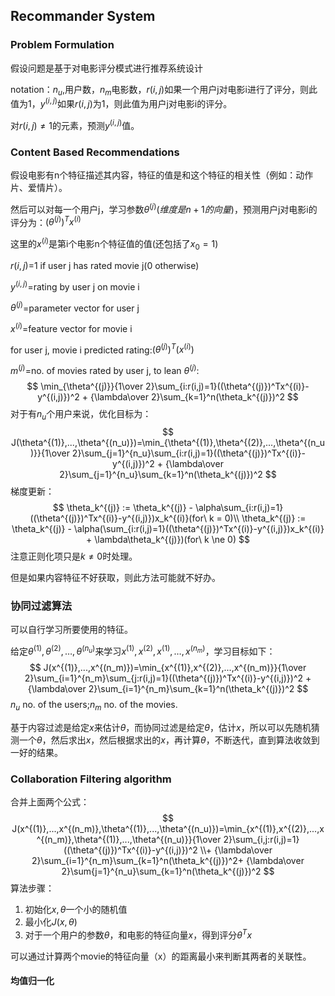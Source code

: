 ## Recommander System

### Problem Formulation

假设问题是基于对电影评分模式进行推荐系统设计

notation：$n_u$,用户数，$n_m$电影数，$r(i,j)$如果一个用户j对电影i进行了评分，则此值为1，$y^{(i,j)}$如果$r(i,j)$为1，则此值为用户j对电影i的评分。

对$r(i,j)\ne1$的元素，预测$y^{(i,j)}$值。

### Content  Based Recommendations

假设电影有n个特征描述其内容，特征的值是和这个特征的相关性（例如：动作片、爱情片）。

然后可以对每一个用户j，学习参数$\theta^{(j)}(维度是n+1的向量)$，预测用户j对电影i的评分为：$(\theta^{(j)})^Tx^{(i)}$

这里的$x^{(i)}$是第i个电影n个特征值的值(还包括了$x_0=1$)

$r(i,j)$=1 if user j has rated movie j(0 otherwise)

$y^{(i,j)}$=rating by user j on movie i

$\theta^{(j)}$=parameter vector for user j

$x^{(i)}$=feature vector for movie i

for user j, movie i predicted rating:$(\theta^{(j)})^T(x^{(i)})$

$m^{(j)}$=no. of movies rated by user j, to lean $\theta^{(j)}$:
$$
\min_{\theta^{(j)}}{1\over 2}\sum_{i:r(i,j)=1}((\theta^{(j)})^Tx^{(i)}-y^{(i,j)})^2 + {\lambda\over 2}\sum_{k=1}^n(\theta_k^{(j)})^2
$$
对于有$n_u$个用户来说，优化目标为：
$$
J(\theta^{(1)},...,\theta^{(n_u)})=\min_{\theta^{(1)},\theta^{(2)},...,\theta^{(n_u)}}{1\over 2}\sum_{j=1}^{n_u}\sum_{i:r(i,j)=1}((\theta^{(j)})^Tx^{(i)}-y^{(i,j)})^2 + {\lambda\over 2}\sum_{j=1}^{n_u}\sum_{k=1}^n(\theta_k^{(j)})^2
$$
梯度更新：
$$
\theta_k^{(j)} := \theta_k^{(j)} - \alpha\sum_{i:r(i,j)=1}((\theta^{(j)})^Tx^{(i)}-y^{(i,j)})x_k^{(i)}(for\ k = 0)\\
\theta_k^{(j)} := \theta_k^{(j)} - \alpha(\sum_{i:r(i,j)=1}((\theta^{(j)})^Tx^{(i)}-y^{(i,j)})x_k^{(i)} + \lambda\theta_k^{(j)})(for\ k \ne 0)
$$
注意正则化项只是$k\ne0$时处理。

但是如果内容特征不好获取，则此方法可能就不好办。

### 协同过滤算法

可以自行学习所要使用的特征。

给定$\theta^{(1)},\theta^{(2)},…,\theta^{(n_u)}$来学习$x^{(1)},x^{(2)},x^{(1)},…,x^{(n_m)}$，学习目标如下：
$$
J(x^{(1)},...,x^{(n_m)})=\min_{x^{(1)},x^{(2)},...,x^{(n_m)}}{1\over 2}\sum_{i=1}^{n_m}\sum_{j:r(i,j)=1}((\theta^{(j)})^Tx^{(i)}-y^{(i,j)})^2 + {\lambda\over 2}\sum_{i=1}^{n_m}\sum_{k=1}^n(\theta_k^{(j)})^2
$$
$n_u$ no. of the users;$n_m$ no. of the movies.

基于内容过滤是给定$x$来估计$\theta$，而协同过滤是给定$\theta$，估计$x$，所以可以先随机猜测一个$\theta$，然后求出$x$，然后根据求出的$x$，再计算$\theta$，不断迭代，直到算法收敛到一好的结果。

### Collaboration Filtering algorithm

合并上面两个公式：
$$
J(x^{(1)},...,x^{(n_m)},\theta^{(1)},...,\theta^{(n_u)})=\min_{x^{(1)},x^{(2)},...,x^{(n_m)},\theta^{(1)},...,\theta^{(n_u)}}{1\over 2}\sum_{i,j:r(i,j)=1}((\theta^{(j)})^Tx^{(i)}-y^{(i,j)})^2 \\+ {\lambda\over 2}\sum_{i=1}^{n_m}\sum_{k=1}^n(\theta_k^{(j)})^2+ {\lambda\over 2}\sum{j=1}^{n_u}\sum_{k=1}^n(\theta_k^{(j)})^2			
$$
算法步骤：

1. 初始化$x,\theta$一个小的随机值
2. 最小化$J(x,\theta)$
3. 对于一个用户的参数$\theta$，和电影的特征向量$x$，得到评分$\theta^Tx$

可以通过计算两个movie的特征向量（x）的距离最小来判断其两者的关联性。

#### 均值归一化

